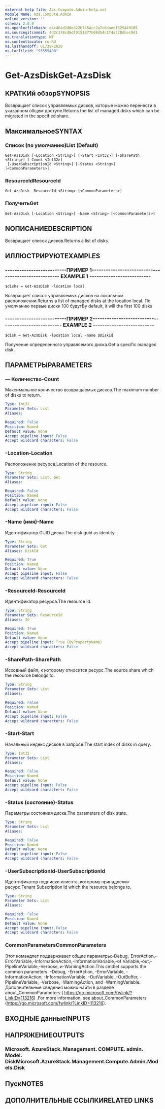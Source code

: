 ```yaml
---
external help file: Azs.Compute.Admin-help.xml
Module Name: Azs.Compute.Admin
online version: ''
schema: 2.0.0
ms.openlocfilehash: e4c464d2d0e822b745acc2a7c6daecf329449105
ms.sourcegitcommit: 4d2c178cd6df9151877b08d54c1f4a228dbec9d1
ms.translationtype: MT
ms.contentlocale: ru-RU
ms.lasthandoff: 01/29/2020
ms.locfileid: "93555400"
---
```

# <span data-ttu-id="2c231-101">Get-AzsDisk</span><span class="sxs-lookup"><span data-stu-id="2c231-101">Get-AzsDisk</span></span>

## <span data-ttu-id="2c231-102">КРАТКИй обзор</span><span class="sxs-lookup"><span data-stu-id="2c231-102">SYNOPSIS</span></span>
<span data-ttu-id="2c231-103">Возвращает список управляемых дисков, которые можно перенести в указанном общем доступе.</span><span class="sxs-lookup"><span data-stu-id="2c231-103">Returns the list of managed disks which can be migrated in the specified share.</span></span>

## <span data-ttu-id="2c231-104">Максимальное</span><span class="sxs-lookup"><span data-stu-id="2c231-104">SYNTAX</span></span>

### <span data-ttu-id="2c231-105">Список (по умолчанию)</span><span class="sxs-lookup"><span data-stu-id="2c231-105">List (Default)</span></span>
```
Get-AzsDisk [-Location <String>] [-Start <Int32>] [-SharePath <String>] [-Count <Int32>]
 [-UserSubscriptionId <String>] [-Status <String>] [<CommonParameters>]
```

### <span data-ttu-id="2c231-106">ResourceId</span><span class="sxs-lookup"><span data-stu-id="2c231-106">ResourceId</span></span>
```
Get-AzsDisk -ResourceId <String> [<CommonParameters>]
```

### <span data-ttu-id="2c231-107">Получить</span><span class="sxs-lookup"><span data-stu-id="2c231-107">Get</span></span>
```
Get-AzsDisk [-Location <String>] -Name <String> [<CommonParameters>]
```

## <span data-ttu-id="2c231-108">NОПИСАНИЕ</span><span class="sxs-lookup"><span data-stu-id="2c231-108">DESCRIPTION</span></span>
<span data-ttu-id="2c231-109">Возвращает список дисков.</span><span class="sxs-lookup"><span data-stu-id="2c231-109">Returns a list of disks.</span></span>

## <span data-ttu-id="2c231-110">ИЛЛЮСТРИРУЮТ</span><span class="sxs-lookup"><span data-stu-id="2c231-110">EXAMPLES</span></span>

### <span data-ttu-id="2c231-111">--------------------------ПРИМЕР 1--------------------------</span><span class="sxs-lookup"><span data-stu-id="2c231-111">-------------------------- EXAMPLE 1 --------------------------</span></span>
```
$disks = Get-AzsDisk -location local
```

<span data-ttu-id="2c231-112">Возвращает список управляемых дисков на локальном расположении.</span><span class="sxs-lookup"><span data-stu-id="2c231-112">Returns a list of managed disks at the location local.</span></span>
<span data-ttu-id="2c231-113">По умолчанию первые диски 100 будут</span><span class="sxs-lookup"><span data-stu-id="2c231-113">By default, it will the first 100 disks</span></span>

### <span data-ttu-id="2c231-114">--------------------------ПРИМЕР 2--------------------------</span><span class="sxs-lookup"><span data-stu-id="2c231-114">-------------------------- EXAMPLE 2 --------------------------</span></span>
```
$disk = Get-AzsDisk -location local -name $DiskId
```

<span data-ttu-id="2c231-115">Получение определенного управляемого диска.</span><span class="sxs-lookup"><span data-stu-id="2c231-115">Get a specific managed disk.</span></span>

## <span data-ttu-id="2c231-116">ПАРАМЕТРЫ</span><span class="sxs-lookup"><span data-stu-id="2c231-116">PARAMETERS</span></span>

### <span data-ttu-id="2c231-117">— Количество</span><span class="sxs-lookup"><span data-stu-id="2c231-117">-Count</span></span>
<span data-ttu-id="2c231-118">Максимальное количество возвращаемых дисков.</span><span class="sxs-lookup"><span data-stu-id="2c231-118">The maximum number of disks to return.</span></span>

```yaml
Type: Int32
Parameter Sets: List
Aliases: 

Required: False
Position: Named
Default value: None
Accept pipeline input: False
Accept wildcard characters: False
```

### <span data-ttu-id="2c231-119">-Location</span><span class="sxs-lookup"><span data-stu-id="2c231-119">-Location</span></span>
<span data-ttu-id="2c231-120">Расположение ресурса.</span><span class="sxs-lookup"><span data-stu-id="2c231-120">Location of the resource.</span></span>

```yaml
Type: String
Parameter Sets: List, Get
Aliases: 

Required: False
Position: Named
Default value: None
Accept pipeline input: False
Accept wildcard characters: False
```

### <span data-ttu-id="2c231-121">-Name (имя)</span><span class="sxs-lookup"><span data-stu-id="2c231-121">-Name</span></span>
<span data-ttu-id="2c231-122">Идентификатор GUID диска.</span><span class="sxs-lookup"><span data-stu-id="2c231-122">The disk guid as identity.</span></span>

```yaml
Type: String
Parameter Sets: Get
Aliases: DiskId

Required: True
Position: Named
Default value: None
Accept pipeline input: False
Accept wildcard characters: False
```

### <span data-ttu-id="2c231-123">-ResourceId</span><span class="sxs-lookup"><span data-stu-id="2c231-123">-ResourceId</span></span>
<span data-ttu-id="2c231-124">Идентификатор ресурса.</span><span class="sxs-lookup"><span data-stu-id="2c231-124">The resource id.</span></span>

```yaml
Type: String
Parameter Sets: ResourceId
Aliases: Id

Required: True
Position: Named
Default value: None
Accept pipeline input: True (ByPropertyName)
Accept wildcard characters: False
```

### <span data-ttu-id="2c231-125">-SharePath</span><span class="sxs-lookup"><span data-stu-id="2c231-125">-SharePath</span></span>
<span data-ttu-id="2c231-126">Исходный файл, к которому относится ресурс.</span><span class="sxs-lookup"><span data-stu-id="2c231-126">The source share which the resource belongs to.</span></span>

```yaml
Type: String
Parameter Sets: List
Aliases: 

Required: False
Position: Named
Default value: None
Accept pipeline input: False
Accept wildcard characters: False
```

### <span data-ttu-id="2c231-127">-Start</span><span class="sxs-lookup"><span data-stu-id="2c231-127">-Start</span></span>
<span data-ttu-id="2c231-128">Начальный индекс дисков в запросе.</span><span class="sxs-lookup"><span data-stu-id="2c231-128">The start index of disks in query.</span></span>

```yaml
Type: Int32
Parameter Sets: List
Aliases: 

Required: False
Position: Named
Default value: None
Accept pipeline input: False
Accept wildcard characters: False
```

### <span data-ttu-id="2c231-129">-Status (состояние)</span><span class="sxs-lookup"><span data-stu-id="2c231-129">-Status</span></span>
<span data-ttu-id="2c231-130">Параметры состояния диска.</span><span class="sxs-lookup"><span data-stu-id="2c231-130">The parameters of disk state.</span></span>

```yaml
Type: String
Parameter Sets: List
Aliases: 

Required: False
Position: Named
Default value: None
Accept pipeline input: False
Accept wildcard characters: False
```

### <span data-ttu-id="2c231-131">-UserSubscriptionId</span><span class="sxs-lookup"><span data-stu-id="2c231-131">-UserSubscriptionId</span></span>
<span data-ttu-id="2c231-132">Идентификатор подписки клиента, которому принадлежит ресурс.</span><span class="sxs-lookup"><span data-stu-id="2c231-132">Tenant Subscription Id which the resource belongs to.</span></span>

```yaml
Type: String
Parameter Sets: List
Aliases: 

Required: False
Position: Named
Default value: None
Accept pipeline input: False
Accept wildcard characters: False
```

### <span data-ttu-id="2c231-133">CommonParameters</span><span class="sxs-lookup"><span data-stu-id="2c231-133">CommonParameters</span></span>
<span data-ttu-id="2c231-134">Этот командлет поддерживает общие параметры:-Debug,-ErrorAction,-ErrorVariable,-InformationAction,-InformationVariable,-of Variable,-out,-PipelineVariable,-Verbose, и-WarningAction.</span><span class="sxs-lookup"><span data-stu-id="2c231-134">This cmdlet supports the common parameters: -Debug, -ErrorAction, -ErrorVariable, -InformationAction, -InformationVariable, -OutVariable, -OutBuffer, -PipelineVariable, -Verbose, -WarningAction, and -WarningVariable.</span></span> <span data-ttu-id="2c231-135">Дополнительные сведения можно найти в разделе about_CommonParameters ( https://go.microsoft.com/fwlink/?LinkID=113216) .</span><span class="sxs-lookup"><span data-stu-id="2c231-135">For more information, see about_CommonParameters (https://go.microsoft.com/fwlink/?LinkID=113216).</span></span>

## <span data-ttu-id="2c231-136">ВХОДНЫЕ данные</span><span class="sxs-lookup"><span data-stu-id="2c231-136">INPUTS</span></span>

## <span data-ttu-id="2c231-137">НАПРЯЖЕНИЕ</span><span class="sxs-lookup"><span data-stu-id="2c231-137">OUTPUTS</span></span>

### <span data-ttu-id="2c231-138">Microsoft. AzureStack. Management. COMPUTE. admin. Model. Disk</span><span class="sxs-lookup"><span data-stu-id="2c231-138">Microsoft.AzureStack.Management.Compute.Admin.Models.Disk</span></span>

## <span data-ttu-id="2c231-139">Пуск</span><span class="sxs-lookup"><span data-stu-id="2c231-139">NOTES</span></span>

## <span data-ttu-id="2c231-140">ДОПОЛНИТЕЛЬНЫЕ ССЫЛКИ</span><span class="sxs-lookup"><span data-stu-id="2c231-140">RELATED LINKS</span></span>

